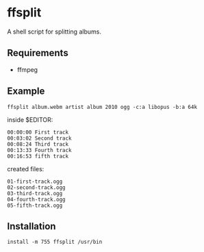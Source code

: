 # ffsplit

A shell script for splitting albums.

## Requirements

 - ffmpeg

## Example

	ffsplit album.webm artist album 2010 ogg -c:a libopus -b:a 64k

inside $EDITOR:

	00:00:00 First track
	00:03:02 Second track
	00:08:24 Third track
	00:13:33 Fourth track
	00:16:53 fifth track

created files:

	01-first-track.ogg
	02-second-track.ogg
	03-third-track.ogg
	04-fourth-track.ogg
	05-fifth-track.ogg

## Installation

	install -m 755 ffsplit /usr/bin
